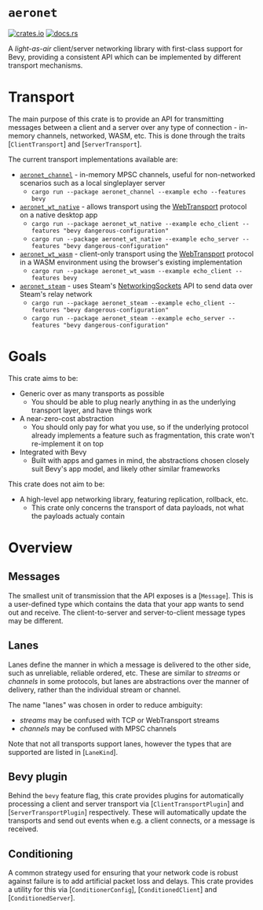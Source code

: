 # `aeronet`

[![crates.io](https://img.shields.io/crates/v/aeronet.svg)](https://crates.io/crates/aeronet)
[![docs.rs](https://img.shields.io/docsrs/aeronet)](https://docs.rs/aeronet)

A *light-as-air* client/server networking library with first-class support for Bevy, providing a
consistent API which can be implemented by different transport mechanisms.

# Transport

The main purpose of this crate is to provide an API for transmitting messages between a client and
a server over any type of connection - in-memory channels, networked, WASM, etc. This is done
through the traits [`ClientTransport`] and [`ServerTransport`].

The current transport implementations available are:
* [`aeronet_channel`](https://docs.rs/aeronet_channel) - in-memory MPSC channels, useful for
  non-networked scenarios such as a local singleplayer server
  * `cargo run --package aeronet_channel --example echo --features bevy`
* [`aeronet_wt_native`](https://docs.rs/aeronet_wt_native) - allows transport using the
  [WebTransport](https://www.w3.org/TR/webtransport/) protocol on a native desktop app
  * `cargo run --package aeronet_wt_native --example echo_client --features "bevy dangerous-configuration"`
  * `cargo run --package aeronet_wt_native --example echo_server --features "bevy dangerous-configuration"`
* [`aeronet_wt_wasm`](https://docs.rs/aeronet_wt_wasm) - client-only transport using the
  [WebTransport](https://www.w3.org/TR/webtransport/) protocol in a WASM environment using the
  browser's existing implementation
  * `cargo run --package aeronet_wt_wasm --example echo_client --features bevy`
* [`aeronet_steam`](https://docs.rs/aeronet_steam) - uses Steam's
  [NetworkingSockets](https://partner.steamgames.com/doc/api/ISteamNetworkingSockets) API to send
  data over Steam's relay network
  * `cargo run --package aeronet_steam --example echo_client --features "bevy dangerous-configuration"`
  * `cargo run --package aeronet_steam --example echo_server --features "bevy dangerous-configuration"`

# Goals

This crate aims to be:
* Generic over as many transports as possible
  * You should be able to plug nearly anything in as the underlying transport layer, and have things
    work
* A near-zero-cost abstraction
  * You should only pay for what you use, so if the underlying protocol already implements a feature
    such as fragmentation, this crate won't re-implement it on top
* Integrated with Bevy
  * Built with apps and games in mind, the abstractions chosen closely suit Bevy's app model, and
    likely other similar frameworks

This crate does not aim to be:
* A high-level app networking library, featuring replication, rollback, etc.
  * This crate only concerns the transport of data payloads, not what the payloads actualy contain

# Overview

## Messages

The smallest unit of transmission that the API exposes is a [`Message`]. This is a user-defined type
which contains the data that your app wants to send out and receive. The client-to-server and
server-to-client message types may be different.

## Lanes

Lanes define the manner in which a message is delivered to the other side, such as unreliable,
reliable ordered, etc. These are similar to *streams* or *channels* in some protocols, but lanes are
abstractions over the manner of delivery, rather than the individual stream or channel.

The name "lanes" was chosen in order to reduce ambiguity:
* *streams* may be confused with TCP or WebTransport streams
* *channels* may be confused with MPSC channels

Note that not all transports support lanes, however the types that are supported are listed in
[`LaneKind`].

## Bevy plugin

Behind the `bevy` feature flag, this crate provides plugins for automatically processing a client
and server transport via [`ClientTransportPlugin`] and [`ServerTransportPlugin`] respectively. These
will automatically update the transports and send out events when e.g. a client connects, or a
message is received.

## Conditioning

A common strategy used for ensuring that your network code is robust against failure is to add
artificial packet loss and delays. This crate provides a utility for this via [`ConditionerConfig`],
[`ConditionedClient`] and [`ConditionedServer`].
